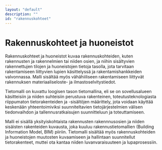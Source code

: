 ```yaml
---
layout: "default"
description: ""
id: "rakennuskohteet"
---
```

# Rakennuskohteet ja huoneistot

Rakennuskohteet ja huoneistot kuvaa rakennuskohteiden, kuten rakennusten ja rakennelmien tai niiden osien, ja niihin sisältyvien rakennettujen tilojen ja huoneistojen tietoja tasolla, jota tarvitaan rakentamiseen liittyvien lupien käsittelyssä ja rakentamishankkeiden valvonnassa. Malli sisältää myös vähähiiliseen rakentamiseen liittyvät rakennuksen materiaaliseloste- ja ilmastoselvitystiedot.

Tietomalli on kuvattu loogisen tason tietomallina, eli se on sovellusalueen käsitteisiin ja niiden suhteisiin perustuva rakenteinen, toteutusteknologiasta riippumaton tietorakenteiden ja -sisältöjen määrittely, jota voidaan käyttää keskenään yhteentoimiviksi suunniteltavien tietojärjestelmien välisen tiedonvaihdon ja tallennusratkaisujen suunnitteluun ja toteuttamiseen.

Malli ei sisällä yksityiskohtaista rakennusten rakennnusosien ja niiden sisäisten rakenteiden kuvausta, joka kuuluu rakennustietomallien (Building Information Model, BIM) piiriin. Tietomalli sisältää myös rakennuskohteiden ja huoneistojen muutosten kuvaamiseen ja hallintaan suunnitellut tietorakenteet, muttei ota kantaa niiden luvanvaraisuuteen ja lupaprosessiin.
